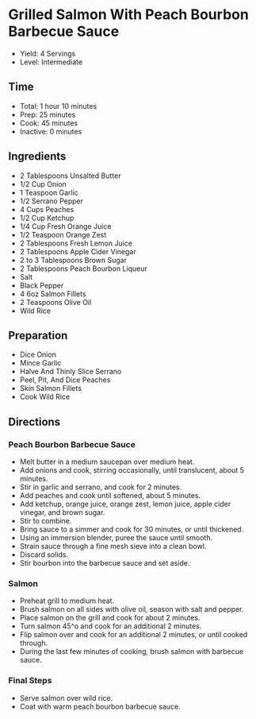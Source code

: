 # Grilled Salmon With Peach Bourbon Barbecue Sauce

* Yield: 4 Servings
* Level: Intermediate

## Time

* Total: 1 hour 10 minutes
* Prep: 25 minutes
* Cook: 45 minutes
* Inactive: 0 minutes

## Ingredients

* 2 Tablespoons Unsalted Butter
* 1/2 Cup Onion
* 1 Teaspoon Garlic
* 1/2 Serrano Pepper
* 4 Cups Peaches
* 1/2 Cup Ketchup
* 1/4 Cup Fresh Orange Juice
* 1/2 Teaspoon Orange Zest
* 2 Tablespoons Fresh Lemon Juice
* 2 Tablespoons Apple Cider Vinegar
* 2 to 3 Tablespoons Brown Sugar
* 2 Tablespoons Peach Bourbon Liqueur
* Salt
* Black Pepper
* 4 6oz Salmon Fillets
* 2 Teaspoons Olive Oil
* Wild Rice

## Preparation

* Dice Onion
* Mince Garlic
* Halve And Thinly Slice Serrano
* Peel, Pit, And Dice Peaches
* Skin Salmon Fillets
* Cook Wild Rice

## Directions

### Peach Bourbon Barbecue Sauce

* Melt butter in a medium saucepan over medium heat.
* Add onions and cook, stirring occasionally, until translucent, about 5 minutes.
* Stir in garlic and serrano, and cook for 2 minutes.
* Add peaches and cook until softened, about 5 minutes.
* Add ketchup, orange juice, orange zest, lemon juice, apple cider vinegar, and brown sugar.
* Stir to combine.
* Bring sauce to a simmer and cook for 30 minutes, or until thickened.
* Using an immersion blender, puree the sauce until smooth.
* Strain sauce through a fine mesh sieve into a clean bowl.
* Discard solids.
* Stir bourbon into the barbecue sauce and set aside.

### Salmon

* Preheat grill to medium heat.
* Brush salmon on all sides with olive oil, season with salt and pepper.
* Place salmon on the grill and cook for about 2 minutes.
* Turn salmon 45^o and cook for an additional 2 minutes.
* Flip salmon over and cook for an additional 2 minutes, or until cooked through.
* During the last few minutes of cooking, brush salmon with barbecue sauce.

### Final Steps

* Serve salmon over wild rice.
* Coat with warm peach bourbon barbecue sauce.